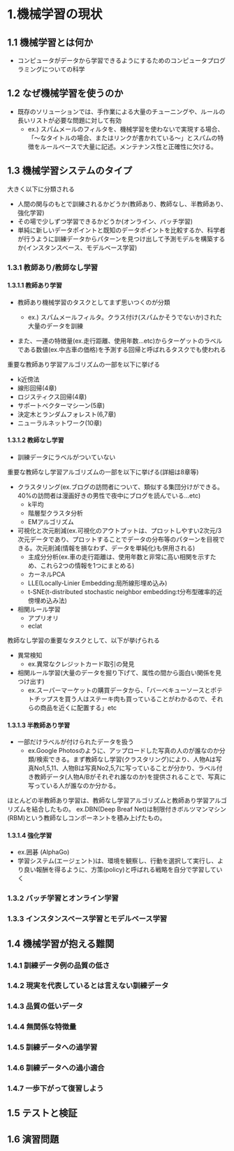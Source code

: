 # 1.機械学習の現状


## 1.1 機械学習とは何か

- コンピュータがデータから学習できるようにするためのコンピュータプログラミングについての科学


## 1.2 なぜ機械学習を使うのか

- 既存のソリューションでは、手作業による大量のチューニングや、ルールの長いリストが必要な問題に対して有効
    - ex.) スパムメールのフィルタを、機械学習を使わないで実現する場合、「～なタイトルの場合、またはリンクが書かれている～」とスパムの特徴をルールベースで大量に記述。メンテナンス性と正確性に欠ける。

## 1.3 機械学習システムのタイプ

大きく以下に分類される

- 人間の関与のもとで訓練されるかどうか(教師あり、教師なし、半教師あり、強化学習)
- その場で少しずつ学習できるかどうか(オンライン、バッチ学習)
- 単純に新しいデータポイントと既知のデータポイントを比較するか、科学者が行うように訓練データからパターンを見つけ出して予測モデルを構築するか(インスタンスベース、モデルベース学習)

### 1.3.1 教師あり/教師なし学習

#### 1.3.1.1 教師あり学習

- 教師あり機械学習のタスクとしてまず思いつくのが分類
    - ex.) スパムメールフィルタ。クラス付け(スパムかそうでないか)された大量のデータを訓練

- また、一連の特徴量(ex.走行距離、使用年数...etc)からターゲットのラベルである数値(ex.中古車の価格)を予測する回帰と呼ばれるタスクでも使われる


重要な教師あり学習アルゴリズムの一部を以下に挙げる

- k近傍法
- 線形回帰(4章)
- ロジスティクス回帰(4章)
- サポートベクターマシーン(5章)
- 決定木とランダムフォレスト(6,7章)
- ニューラルネットワーク(10章)

#### 1.3.1.2 教師なし学習

- 訓練データにラベルがついていない

重要な教師なし学習アルゴリズムの一部を以下に挙げる(詳細は8章等)

- クラスタリング(ex.ブログの訪問者について、類似する集団分けができる。40%の訪問者は漫画好きの男性で夜中にブログを読んでいる...etc)
    - k平均
    - 階層型クラスタ分析
    - EMアルゴリズム
- 可視化と次元削減(ex.可視化のアウトプットは、プロットしやすい2次元/3次元データであり、プロットすることでデータの分布等のパターンを目視できる。次元削減(情報を損なわず、データを単純化)も併用される)
    - 主成分分析(ex.車の走行距離は、使用年数と非常に高い相関を示すため、これら2つの情報を1つにまとめる)
    - カーネルPCA
    - LLE(Locally-Linier Embedding:局所線形埋め込み)
    - t-SNE(t-distributed stochastic neighbor embedding:t分布型確率的近傍埋め込み法)
- 相関ルール学習
    - アプリオリ
    - eclat

教師なし学習の重要なタスクとして、以下が挙げられる

- 異常検知
    - ex.異常なクレジットカード取引の発見
- 相関ルール学習(大量のデータを掘り下げて、属性の間から面白い関係を見つけ出す)
    - ex.スーパーマーケットの購買データから、「バーベキューソースとポテトチップスを買う人はステーキ肉も買っていることがわかるので、それらの商品を近くに配置する」etc

#### 1.3.1.3 半教師あり学習

- 一部だけラベルが付けられたデータを扱う
    - ex.Google Photosのように、アップロードした写真の人のが誰なのか分類/検索できる。まず教師なし学習(クラスタリング)により、人物Aは写真No1,5,11、人物Bは写真No2,5,7に写っていることが分かり、ラベル付き教師データ(人物A/Bがそれぞれ誰なのか)を提供されることで、写真に写っている人が誰なのか分かる。

ほとんどの半教師あり学習は、教師なし学習アルゴリズムと教師あり学習アルゴリズムを結合したもの。
ex.DBN(Deep Breaf Net)は制限付きボルツマンマシン(RBM)という教師なしコンポーネントを積み上げたもの。

#### 1.3.1.4 強化学習

- ex.囲碁 (AlphaGo)
- 学習システム(エージェント)は、環境を観察し、行動を選択して実行し、より良い報酬を得るように、方策(policy)と呼ばれる戦略を自分で学習していく

### 1.3.2 バッチ学習とオンライン学習





### 1.3.3 インスタンスベース学習とモデルベース学習

## 1.4 機械学習が抱える難関

### 1.4.1 訓練データ例の品質の低さ


### 1.4.2 現実を代表しているとは言えない訓練データ


### 1.4.3 品質の低いデータ


### 1.4.4 無関係な特徴量


### 1.4.5 訓練データへの過学習

### 1.4.6 訓練データへの過小適合


### 1.4.7 一歩下がって復習しよう


## 1.5 テストと検証


## 1.6 演習問題
